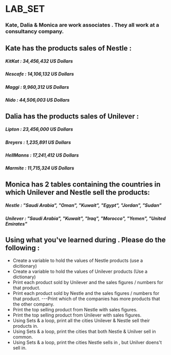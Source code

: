 # LAB_SET


### Kate, Dalia & Monica are work associates . They all work at a consultancy company.

## Kate has the products sales of Nestle :

##### KitKat : 34,456,432 US Dollars
##### Nescafe : 14,106,132 US Dollars
##### Maggi : 9,960,312 US Dollars
##### Nido : 44,506,003 US Dollars

      

## Dalia has the products sales of Unilever :

##### Lipton : 23,456,000 US Dollars
##### Breyers : 1,235,891 US Dollars
##### HellManns : 17,241,412 US Dollars
##### Marmite : 11,715,324 US Dollars
      

## Monica has 2 tables containing the countries in which Unilever and Nestle sell the products:
##### Nestle : "Saudi Arabia", "Oman", "Kuwait", "Egypt", "Jordan", "Sudan"
##### Unilever : "Saudi Arabia", "Kuwait", "Iraq", "Morocco", "Yemen", "United Emirates"


## Using what you've learned during . Please do the following :
- Create a variable to hold the values of Nestle products (use a dicitionary)
- Create a variable to hold the values of Unilever products (Use a dictionary)
- Print each product sold by Unilever and the sales figures / numbers  for that product.
- Print each product sold by Nestle and the sales figures / numbers  for that product.
---Print which of the companies has more products that the other company.
- Print the top selling product from Nestle with sales figures.
- Print the top selling product from Unilever with sales figures.
- Using Sets & a loop, print all the cities Unilever & Nestle sell their products in.
- Using Sets & a loop, print the cities that both Nestle & Unilver sell in common.
- Using Sets & a loop, print the cities Nestle sells in , but Unilver doens't sell in.
